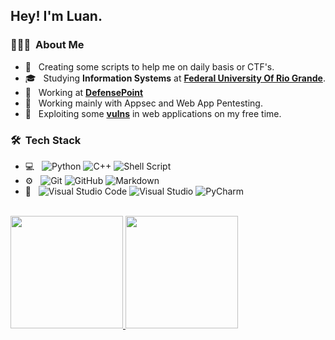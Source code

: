 <h2> Hey! I'm Luan.</h2>

<h3> 👨🏻‍💻 &nbsp;About Me </h3>

- 🤔 &nbsp; Creating some scripts to help me on daily basis or CTF's.
- 🎓 &nbsp; Studying <b>Information Systems</b> at <a href="https://www.furg.br/"><b>Federal University Of Rio Grande</b></a>.
- 💼 &nbsp; Working at <a href="https://defensepoint.com/"><b>DefensePoint</b></a>
- 🌱 &nbsp; Working mainly with Appsec and Web App Pentesting.
- 👻 &nbsp; Exploiting some <a href="https://hackerone.com/snizi"><b>vulns</b></a> in web applications on my free time. 

<h3> 🛠 &nbsp;Tech Stack</h3>

- 💻 &nbsp;
  ![Python](https://img.shields.io/badge/-Python-333333?style=flat-square&logo=python)
  ![C++](https://img.shields.io/badge/-C++-333333?style=flat-square&logo=C%2B%2B&logoColor=00599C)
  ![Shell Script](https://img.shields.io/badge/Shell%20Script-333333?style=flat-square&logo=GNU%20Bash)
- ⚙️ &nbsp;
  ![Git](https://img.shields.io/badge/-Git-333333?style=flat-square&logo=git)
  ![GitHub](https://img.shields.io/badge/-GitHub-333333?style=flat-square&logo=github)
  ![Markdown](https://img.shields.io/badge/-Markdown-333333?style=flat-square&logo=markdown)
- 🔧 &nbsp;
  ![Visual Studio Code](https://img.shields.io/badge/-Visual%20Studio%20Code-333333?style=flat-square&logo=visual-studio-code&logoColor=007ACC)
  ![Visual Studio](https://img.shields.io/badge/-Visual%20Studio-333333?style=flat-square&logo=Visual%20Studio)
  ![PyCharm](https://img.shields.io/badge/PyCharm-333333?style=flat&logo=PyCharm)

<br/>

<a href="https://github.com/Snizi">
  <img height="180em" src="https://github-readme-stats.vercel.app/api?username=Snizi&theme=jolly&show_icons=true" />
  <img height="180em" src="https://github-readme-stats.vercel.app/api/top-langs/?username=Snizi&theme=jolly&layout=compact" />
</a>

<br/>
